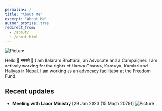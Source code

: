 ```yaml
---
permalink: /
title: "About Me"
excerpt: "About Me"
author_profile: true
redirect_from: 
  - /about/
  - /about.html
---
```

![Picture](https://github.com/brbhattarai/portfolio/blob/main/images/aboutBRB.jpg?raw=true)


Hello 👋 नमस्ते 🙏 I am Balaram Bhattarai, an Advocate and a Campaigner. I am actively working for the rights of Harwa Charwa, Kamaiya, Kamlari and Haliyas in Nepal. I am working as an advocacy facilitator at the Freedom Fund.


Recent updates
----------------------
* __Meeting with Labor Ministry__ [29 Jan 2023 (15 Magh 2079)]
![Picture](https://github.com/brbhattarai/portfolio/blob/main/images/meeting_magh15.jpg?raw=true)




